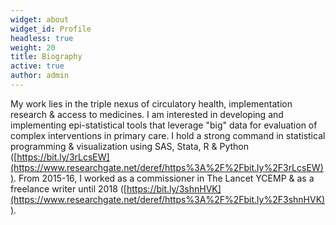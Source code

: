 ```yaml
---
widget: about
widget_id: Profile
headless: true
weight: 20
title: Biography
active: true
author: admin
---
```

<!--StartFragment-->

My work lies in the triple nexus of circulatory health, implementation research & access to medicines. I am interested in developing and implementing epi-statistical tools that leverage "big" data for evaluation of complex interventions in primary care. I hold a strong command in statistical programming & visualization using SAS, Stata, R & Python ([https://bit.ly/3rLcsEW](https://www.researchgate.net/deref/https%3A%2F%2Fbit.ly%2F3rLcsEW)). From 2015-16, I worked as a commissioner in The Lancet YCEMP & as a freelance writer until 2018 ([https://bit.ly/3shnHVK](https://www.researchgate.net/deref/https%3A%2F%2Fbit.ly%2F3shnHVK)).

<!--EndFragment-->